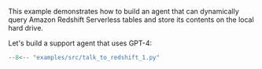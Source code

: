 This example demonstrates how to build an agent that can dynamically query Amazon Redshift Serverless tables and store its contents on the local hard drive.

Let's build a support agent that uses GPT-4:

```python
--8<-- "examples/src/talk_to_redshift_1.py"
```
